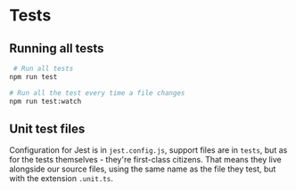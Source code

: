 # Tests

## Running all tests

```bash
 # Run all tests
npm run test

# Run all the test every time a file changes
npm run test:watch
```

## Unit test files

Configuration for Jest is in `jest.config.js`, support files are in `tests`, but as for the tests themselves - they're first-class citizens. That means they live alongside our source files, using the same name as the file they test, but with the extension `.unit.ts`.
